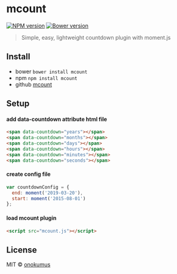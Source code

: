 # mcount
[![NPM version](https://badge.fury.io/js/mcount.svg)](http://badge.fury.io/js/mcount) [![Bower version](https://badge.fury.io/bo/mcount.svg)](http://badge.fury.io/bo/mcount)

> Simple, easy, lightweight countdown plugin with moment.js

## Install

- bower `bower install mcount`
- npm `npm install mcount`
- github [mcount](https://github.com/onokumus/mcount/archive/master.zip)

## Setup

#### add data-countdown attribute html file

```html
<span data-countdown="years"></span>
<span data-countdown="months"></span>
<span data-countdown="days"></span>
<span data-countdown="hours"></span>
<span data-countdown="minutes"></span>
<span data-countdown="seconds"></span>
```

#### create config file

```javascript
var countdownConfig = {
  end: moment('2019-03-20'),
  start: moment('2015-08-01')
};
```

#### load mcount plugin

```html
<script src="mcount.js"></script>
```

## License

MIT © [onokumus](https://github.com/onokumus)
